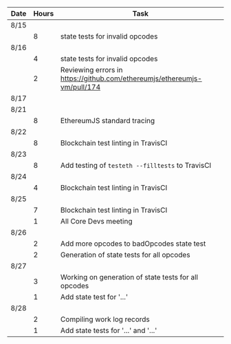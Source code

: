 | Date | Hours | Task |
| ---	 | --- 	 | ---  |
| 8/15 | | | 
| | 8 | state tests for invalid opcodes | 
| 8/16 | | |
| | 4 | state tests for invalid opcodes |
| | 2 | Reviewing errors in https://github.com/ethereumjs/ethereumjs-vm/pull/174 | 
| 8/17 | | |
| 8/21 | | |
| | 8 | EthereumJS standard tracing |
| 8/22 | | |
| | 8 | Blockchain test linting in TravisCI | 
| 8/23 | | |
| | 8 | Add testing of `testeth --filltests` to TravisCI | 
| 8/24 | | |
| | 4 |  Blockchain test linting in TravisCI |
| 8/25 | | |
| | 7 | Blockchain test linting in TravisCI | 
| | 1 | All Core Devs meeting | 
| 8/26 | | |
| | 2 | Add more opcodes to badOpcodes state test |
| | 2 | Generation of state tests for all opcodes |
| 8/27 | | |
| | 3 | Working on generation of state tests for all opcodes |
| | 1 | Add state test for '...' |
| 8/28 | | |
| | 2 | Compiling work log records |
| | 1 | Add state tests for '...' and '...' |
